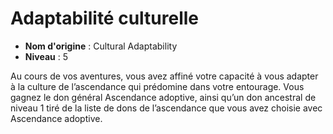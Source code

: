 # Adaptabilité culturelle

 * **Nom d'origine** : Cultural Adaptability
 * **Niveau** : 5


<p>Au cours de vos aventures, vous avez affiné votre capacité à vous adapter à la culture de l’ascendance qui prédomine dans votre entourage. Vous gagnez le don général Ascendance adoptive, ainsi qu’un don ancestral de niveau 1 tiré de la liste de dons de l’ascendance que vous avez choisie avec Ascendance adoptive.</p>